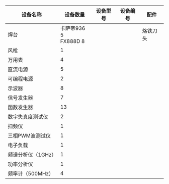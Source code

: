 | 设备名称           | 设备数量                                   | 设备型号 | 设备编号 | 配件     |
| ------------------ | ------------------------------------------ | -------- | -------- | -------- |
| 焊台               | 卡萨帝936      5<br>FX888D          8</br> |          |          | 烙铁刀头 |
| 风枪               | 1                                          |          |          |          |
| 万用表             | 4                                          |          |          |          |
| 直流电源           | 5                                          |          |          |          |
| 可编程电源         | 2                                          |          |          |          |
| 示波器             | 8                                          |          |          |          |
| 信号发生器         | 7                                          |          |          |          |
| 函数发生器         | 13                                         |          |          |          |
| 数字失真度测试仪   | 2                                          |          |          |          |
| 扫频仪             | 1                                          |          |          |          |
| 三相PWM波测试仪    | 1                                          |          |          |          |
| 电子负载           | 1                                          |          |          |          |
| 频谱分析仪（1GHz） | 1                                          |          |          |          |
| 功率分析仪         | 1                                          |          |          |          |
| 频率计（500MHz）   | 4                                          |          |          |          |

